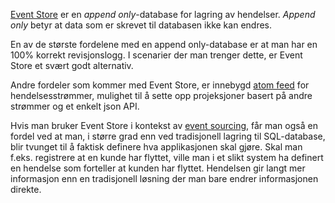 [Event Store](https://geteventstore.com/) er en _append only_-database for lagring av hendelser. _Append only_ betyr at data som er skrevet til databasen ikke kan endres. 

En av de største fordelene med en append only-database er at man har en 100% korrekt revisjonslogg. I scenarier der man trenger dette, er Event Store et svært godt alternativ. 

Andre fordeler som kommer med Event Store, er innebygd [atom feed](https://radar.bekk.no/tech2016/arkitektur-og-plattform/atom-feeds) for hendelsesstrømmer, mulighet til å sette opp projeksjoner basert på andre strømmer og et enkelt json API.

Hvis man bruker Event Store i kontekst av [event sourcing](http://martinfowler.com/eaaDev/EventSourcing.html), får man også en fordel ved at man, i større grad enn ved tradisjonell lagring til SQL-database, blir tvunget til å faktisk definere hva applikasjonen skal gjøre. Skal man f.eks. registrere at en kunde har flyttet, ville man i et slikt system ha definert en hendelse som forteller at kunden har flyttet. Hendelsen gir langt mer informasjon enn en tradisjonell løsning der man bare endrer informasjonen direkte.